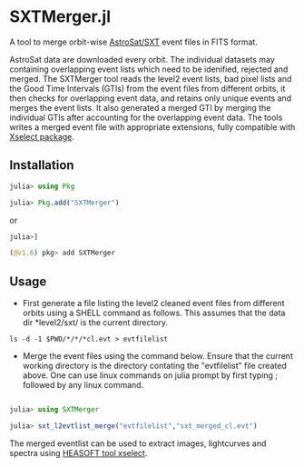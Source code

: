 # SXTMerger.jl
A tool to merge orbit-wise [AstroSat/SXT](https://www.tifr.res.in/~astrosat_sxt/index.html) event files in FITS format.

AstroSat data are downloaded every orbit. The individual datasets may containing overlapping event lists which need to be idenified, rejected and merged. The SXTMerger tool reads the level2 event lists, bad pixel lists and the Good Time Intervals (GTIs)  from the event files from different orbits, it then checks for overlapping event data, and retains only unique events and merges the event lists. It also generated a merged GTI by merging the individual GTIs after accounting for the overlapping event data. The tools writes a merged event file with appropriate extensions, fully compatible with [Xselect package](https://heasarc.gsfc.nasa.gov/docs/software/lheasoft/ftools/xselect/index.html).

## Installation

```julia
julia> using Pkg

julia> Pkg.add("SXTMerger")
```
or
```julia
julia>]

(@v1.6) pkg> add SXTMerger
```



## Usage
- First generate a file listing the level2 cleaned event files from different orbits using a SHELL command as follows.  This assumes that the data dir *level2/sxt/ is the current directory.

```shell
ls -d -1 $PWD/*/*/*cl.evt > evtfilelist
```
- Merge the event files using the command below. Ensure that the current working directory is the directory contating the "evtfilelist" file created above. One can use linux commands on julia prompt by first typing ; followed by any linux command.

```julia

julia> using SXTMerger

julia> sxt_l2evtlist_merge("evtfilelist","sxt_merged_cl.evt")
```

The merged eventlist can be used to extract images, lightcurves and spectra using [HEASOFT tool xselect](https://heasarc.gsfc.nasa.gov/docs/software/lheasoft/ftools/xselect/index.html).
